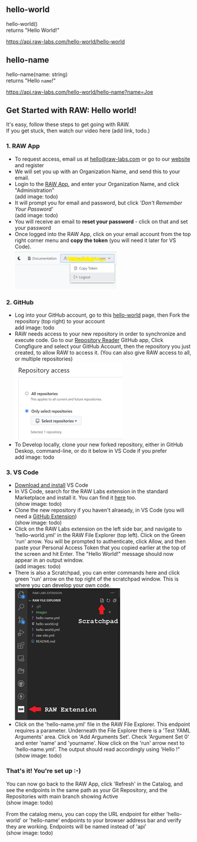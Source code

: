 ## hello-world
hello-world()<br>
returns "Hello World!"

https://api.raw-labs.com/hello-world/hello-world

## hello-name
hello-name(name: string)<br>
returns "Hello `name`!"

https://api.raw-labs.com/hello-world/hello-name?name=Joe


## Get Started with RAW: Hello world!

It's easy, follow these steps to get going with RAW.<br>
If you get stuck, then watch our video here (add link, todo.)


### 1. RAW App
- To request access, email us at hello@raw-labs.com or go to our [website](https://raw-labs.com#subscribe) and register
- We will set you up with an Organization Name, and send this to your email. 
- Login to the [RAW App](https://app.raw-labs.com), and enter your Organization Name, and click "Administration"<br>
(add image: todo)
- It will prompt you for email and password, but click _'Don't Remember Your Password'_<br>
(add image: todo)
- You will receive an email to **reset your password** - click on that and set your password
- Once logged into the RAW App, click on your email account from the top right corner menu and **copy the token**  (you will need it later for VS Code).<br>
![Token from the RAW admin console](images/token1.png)<br>

### 2. GitHub
- Log into your GitHub account, go to this [hello-world](https://github.com/raw-labs/hello-world) page, then Fork the repository (top right) to your account<br>
add image: todo
- RAW needs access to your new repository in order to synchronize and execute code. Go to our [Repository Reader](https://github.com/apps/raw-repository-reader) GitHub app, Click Congfigure and select your GitHub Account, then the repository you just created, to allow RAW to access it. (You can also give RAW access to all, or multiple repositories)<br>
![Repository access](images/screen2.png)<br>
- To Develop locally, clone your new forked repository, either in GitHub Deskop, command-line, or do it below in VS Code if you prefer<br>
add image: todo


### 3. VS Code
- [Download and install](https://code.visualstudio.com/download) VS Code
- In VS Code, search for the RAW Labs extension in the standard Marketplace and install it. You can find it [here](https://marketplace.visualstudio.com/items?itemName=RAWLabs.raw) too.<br>
(show image: todo)
- Clone the new repository if you haven't alraeady, in VS Code (you will need a [GitHub Extension](https://marketplace.visualstudio.com/search?term=Github&target=VSCode&category=All%20categories&sortBy=Installs))<br>
(show image: todo)
- Click on the RAW Labs extension on the left side bar, and navigate to 'hello-world.yml' in the RAW File Explorer (top left). Click on the Green 'run' arrow. You will be prompted to authenticate, click Allow, and then paste your Personal Access Token that you copied earlier at the top of the screen and hit Enter. The "Hello World!" message should now appear in an output window.<br>
(add images: todo) 
- There is also a Scratchpad, you can enter commands here and click green 'run' arrow on the top right of the scratchpad window. This is where you can develop your own code.<br>
![VS Code Menus](images/screen1.png)<br>
- Click on the 'hello-name.yml' file in the RAW File Explorer. This endpoint requires a parameter. Underneath the File Explorer there is a 'Test YAML Arguments' area. Click on 'Add Arguments Set'. Check 'Argument Set 0' and enter 'name' and 'yourname'. Now click on the 'run' arrow next to 'hello-name.yml'. The output should read accordingly using 'Hello <yourname>!"<br>
(show image: todo)

### That's it! You're set up :-)

You can now go back to the RAW App, click 'Refresh' in the Catalog, and see the endpoints in the same path as your Git Repository, and the Repositories with main branch showing Active<br>
(show image: todo)

From the catalog menu, you can copy the URL endpoint for either 'hello-world' or 'hello-name' endpoints to your browser address bar and verify they are working.
Endpoints will be named <yourOrg> instead of 'api'<br>
(show image: todo)


